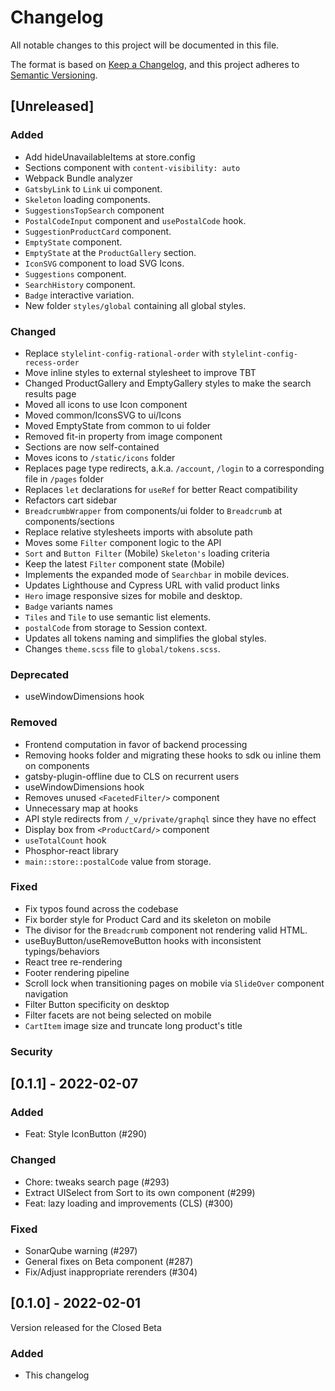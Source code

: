 # Changelog

All notable changes to this project will be documented in this file.

The format is based on [Keep a Changelog](https://keepachangelog.com/en/1.0.0/),
and this project adheres to [Semantic Versioning](https://semver.org/spec/v2.0.0.html).

## [Unreleased]

### Added

- Add hideUnavailableItems at store.config
- Sections component with `content-visibility: auto`
- Webpack Bundle analyzer
- `GatsbyLink` to `Link` ui component.
- `Skeleton` loading components.
- `SuggestionsTopSearch` component
- `PostalCodeInput` component and `usePostalCode` hook.
- `SuggestionProductCard` component.
- `EmptyState` component.
- `EmptyState` at the `ProductGallery` section.
- `IconSVG` component to load SVG Icons.
- `Suggestions` component.
- `SearchHistory` component.
- `Badge` interactive variation.
- New folder `styles/global` containing all global styles.

### Changed

- Replace `stylelint-config-rational-order` with `stylelint-config-recess-order`
- Move inline styles to external stylesheet to improve TBT
- Changed ProductGallery and EmptyGallery styles to make the search results page
- Moved all icons to use Icon component
- Moved common/IconsSVG to ui/Icons
- Moved EmptyState from common to ui folder
- Removed fit-in property from image component
- Sections are now self-contained
- Moves icons to `/static/icons` folder
- Replaces page type redirects, a.k.a. `/account`, `/login` to a corresponding file in `/pages` folder
- Replaces `let` declarations for `useRef` for better React compatibility
- Refactors cart sidebar
- `BreadcrumbWrapper` from components/ui folder to `Breadcrumb` at components/sections
- Replace relative stylesheets imports with absolute path
- Moves some `Filter` component logic to the API
- `Sort` and `Button Filter` (Mobile) `Skeleton's` loading criteria
- Keep the latest `Filter` component state (Mobile)
- Implements the expanded mode of `Searchbar` in mobile devices.
- Updates Lighthouse and Cypress URL with valid product links
- `Hero` image responsive sizes for mobile and desktop.
- `Badge` variants names
- `Tiles` and `Tile` to use semantic list elements.
- `postalCode` from storage to Session context.
- Updates all tokens naming and simplifies the global styles.
- Changes `theme.scss` file to `global/tokens.scss`.

### Deprecated

- useWindowDimensions hook

### Removed
- Frontend computation in favor of backend processing
- Removing hooks folder and migrating these hooks to sdk ou inline them on components
- gatsby-plugin-offline due to CLS on recurrent users
- useWindowDimensions hook
- Removes unused `<FacetedFilter/>` component
- Unnecessary map at hooks
- API style redirects from `/_v/private/graphql` since they have no effect
- Display box from `<ProductCard/>` component
- `useTotalCount` hook
- Phosphor-react library
- `main::store::postalCode` value from storage.

### Fixed

- Fix typos found across the codebase
- Fix border style for Product Card and its skeleton on mobile
- The divisor for the `Breadcrumb` component not rendering valid HTML.
- useBuyButton/useRemoveButton hooks with inconsistent typings/behaviors
- React tree re-rendering
- Footer rendering pipeline
- Scroll lock when transitioning pages on mobile via `SlideOver` component navigation
- Filter Button specificity on desktop
- Filter facets are not being selected on mobile
- `CartItem` image size and truncate long product's title

### Security

## [0.1.1] - 2022-02-07

### Added

- Feat: Style IconButton (#290)

### Changed

- Chore: tweaks search page (#293)
- Extract UISelect from Sort to its own component (#299)
- Feat: lazy loading and improvements (CLS) (#300)

### Fixed

- SonarQube warning (#297)
- General fixes on Beta component (#287)
- Fix/Adjust inappropriate rerenders (#304)

## [0.1.0] - 2022-02-01

Version released for the Closed Beta

### Added

- This changelog
